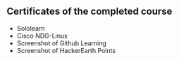 ## Certificates of the completed course

* Sololearn
* Cisco NDG-Linux
* Screenshot of Github Learning
* Screenshot of HackerEarth Points 

